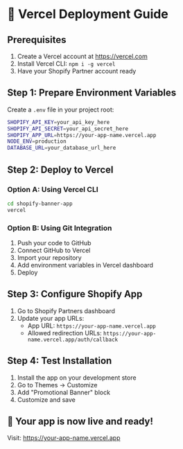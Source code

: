 # 🚀 Vercel Deployment Guide

## Prerequisites
1. Create a Vercel account at https://vercel.com
2. Install Vercel CLI: `npm i -g vercel`
3. Have your Shopify Partner account ready

## Step 1: Prepare Environment Variables

Create a `.env` file in your project root:

```bash
SHOPIFY_API_KEY=your_api_key_here
SHOPIFY_API_SECRET=your_api_secret_here
SHOPIFY_APP_URL=https://your-app-name.vercel.app
NODE_ENV=production
DATABASE_URL=your_database_url_here
```

## Step 2: Deploy to Vercel

### Option A: Using Vercel CLI
```bash
cd shopify-banner-app
vercel
```

### Option B: Using Git Integration
1. Push your code to GitHub
2. Connect GitHub to Vercel
3. Import your repository
4. Add environment variables in Vercel dashboard
5. Deploy

## Step 3: Configure Shopify App

1. Go to Shopify Partners dashboard
2. Update your app URLs:
   - App URL: `https://your-app-name.vercel.app`
   - Allowed redirection URLs: `https://your-app-name.vercel.app/auth/callback`

## Step 4: Test Installation

1. Install the app on your development store
2. Go to Themes → Customize
3. Add "Promotional Banner" block
4. Customize and save

## 🎉 Your app is now live and ready!

Visit: https://your-app-name.vercel.app
